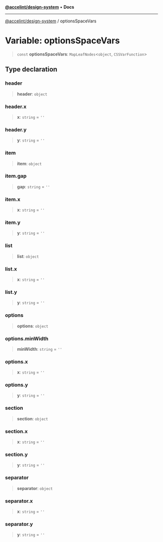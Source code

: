 [**@accelint/design-system**](../README.md) • **Docs**

***

[@accelint/design-system](../README.md) / optionsSpaceVars

# Variable: optionsSpaceVars

> `const` **optionsSpaceVars**: `MapLeafNodes`\<`object`, `CSSVarFunction`\>

## Type declaration

### header

> **header**: `object`

### header.x

> **x**: `string` = `''`

### header.y

> **y**: `string` = `''`

### item

> **item**: `object`

### item.gap

> **gap**: `string` = `''`

### item.x

> **x**: `string` = `''`

### item.y

> **y**: `string` = `''`

### list

> **list**: `object`

### list.x

> **x**: `string` = `''`

### list.y

> **y**: `string` = `''`

### options

> **options**: `object`

### options.minWidth

> **minWidth**: `string` = `''`

### options.x

> **x**: `string` = `''`

### options.y

> **y**: `string` = `''`

### section

> **section**: `object`

### section.x

> **x**: `string` = `''`

### section.y

> **y**: `string` = `''`

### separator

> **separator**: `object`

### separator.x

> **x**: `string` = `''`

### separator.y

> **y**: `string` = `''`
